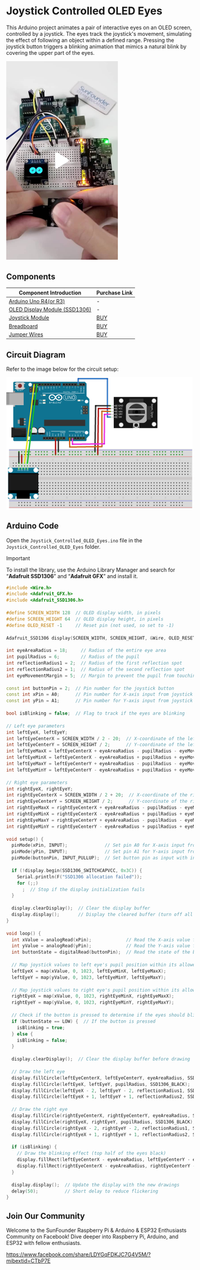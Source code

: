 # Joystick Controlled OLED Eyes

 This Arduino project animates a pair of interactive eyes on an OLED screen, controlled by a joystick. The eyes track the joystick's movement, simulating the effect of following an object within a defined range. Pressing the joystick button triggers a blinking animation that mimics a natural blink by covering the upper part of the eyes.

<a href="https://www.tiktok.com/@sunfounder_official/video/7409493267617828126" title="Joystick Controlled OLED Eyes" target="_blank">
    <img src="Pic/joystick-controlled-OLED-eyes.jpg" width="300" alt="Joystick Controlled OLED Eyes">
</a>



## Components

| Component Introduction         | Purchase Link  |
|--------------------------------|----------------|
| [Arduino Uno R4(or R3)](https://docs.sunfounder.com/projects/elite-explorer-kit/en/latest/components/component_uno.html#uno-r4-wifi)       | -              |
| [OLED Display Module (SSD1306)](https://docs.sunfounder.com/projects/elite-explorer-kit/en/latest/components/component_oled.html#cpn-oled)       | -              |
| [Joystick Module](https://docs.sunfounder.com/projects/umsk/en/latest/01_components_basic/09-component_joystick.html#cpn-joystick)       | [BUY](https://www.sunfounder.com/products/dual-axis-button-joystick-module-ps2-game?ref=tiktok1&utm_source=github)               |
| [Breadboard](https://docs.sunfounder.com/projects/elite-explorer-kit/en/latest/components/component_buzzer.html#buzzer)                | [BUY](https://www.sunfounder.com/products/20pcs-3-5v-2-terminals-passive-buzzer?ref=tiktok1&utm_source=github)       |
| [Jumper Wires](https://docs.sunfounder.com/projects/elite-explorer-kit/en/latest/components/component_wires.html#cpn-wires)              | [BUY](https://www.sunfounder.com/products/560pcs-jumper-wire-kit-with-14-lengths?ref=tiktok1&utm_source=github)       |

## Circuit Diagram

Refer to the image below for the circuit setup:

<img src="JoystickControlledOledEyesCircuit.png" width="500" alt="Circuit Diagram">

## Arduino Code

Open the `Joystick_Controlled_OLED_Eyes.ino` file in the `Joystick_Controlled_OLED_Eyes` folder.

> [!IMPORTANT]
> To install the library, use the Arduino Library Manager and search for “**Adafruit SSD1306**” and “**Adafruit GFX**” and install it.

```c++
#include <Wire.h>
#include <Adafruit_GFX.h>
#include <Adafruit_SSD1306.h>

#define SCREEN_WIDTH 128  // OLED display width, in pixels
#define SCREEN_HEIGHT 64  // OLED display height, in pixels
#define OLED_RESET -1     // Reset pin (not used, so set to -1)

Adafruit_SSD1306 display(SCREEN_WIDTH, SCREEN_HEIGHT, &Wire, OLED_RESET);

int eyeAreaRadius = 18;     // Radius of the entire eye area
int pupilRadius = 6;        // Radius of the pupil
int reflectionRadius1 = 2;  // Radius of the first reflection spot
int reflectionRadius2 = 1;  // Radius of the second reflection spot
int eyeMovementMargin = 5;  // Margin to prevent the pupil from touching the eye edges

const int buttonPin = 2;  // Pin number for the joystick button
const int xPin = A0;      // Pin number for X-axis input from joystick
const int yPin = A1;      // Pin number for Y-axis input from joystick

bool isBlinking = false;  // Flag to track if the eyes are blinking

// Left eye parameters
int leftEyeX, leftEyeY;
int leftEyeCenterX = SCREEN_WIDTH / 2 - 20;  // X-coordinate of the left eye's center
int leftEyeCenterY = SCREEN_HEIGHT / 2;      // Y-coordinate of the left eye's center
int leftEyeMaxX = leftEyeCenterX + eyeAreaRadius - pupilRadius - eyeMovementMargin;
int leftEyeMinX = leftEyeCenterX - eyeAreaRadius + pupilRadius + eyeMovementMargin;
int leftEyeMaxY = leftEyeCenterY + eyeAreaRadius - pupilRadius - eyeMovementMargin;
int leftEyeMinY = leftEyeCenterY - eyeAreaRadius + pupilRadius + eyeMovementMargin;

// Right eye parameters
int rightEyeX, rightEyeY;
int rightEyeCenterX = SCREEN_WIDTH / 2 + 20;  // X-coordinate of the right eye's center
int rightEyeCenterY = SCREEN_HEIGHT / 2;      // Y-coordinate of the right eye's center
int rightEyeMaxX = rightEyeCenterX + eyeAreaRadius - pupilRadius - eyeMovementMargin;
int rightEyeMinX = rightEyeCenterX - eyeAreaRadius + pupilRadius + eyeMovementMargin;
int rightEyeMaxY = rightEyeCenterY + eyeAreaRadius - pupilRadius - eyeMovementMargin;
int rightEyeMinY = rightEyeCenterY - eyeAreaRadius + pupilRadius + eyeMovementMargin;

void setup() {
  pinMode(xPin, INPUT);              // Set pin A0 for X-axis input from joystick
  pinMode(yPin, INPUT);              // Set pin A1 for Y-axis input from joystick
  pinMode(buttonPin, INPUT_PULLUP);  // Set button pin as input with internal pull-up resistor

  if (!display.begin(SSD1306_SWITCHCAPVCC, 0x3C)) {
    Serial.println(F("SSD1306 allocation failed"));
    for (;;)
      ;  // Stop if the display initialization fails
  }

  display.clearDisplay();  // Clear the display buffer
  display.display();       // Display the cleared buffer (turn off all pixels)
}

void loop() {
  int xValue = analogRead(xPin);             // Read the X-axis value from the joystick
  int yValue = analogRead(yPin);             // Read the Y-axis value from the joystick
  int buttonState = digitalRead(buttonPin);  // Read the state of the button

  // Map joystick values to left eye's pupil position within its allowed range
  leftEyeX = map(xValue, 0, 1023, leftEyeMinX, leftEyeMaxX);
  leftEyeY = map(yValue, 0, 1023, leftEyeMinY, leftEyeMaxY);

  // Map joystick values to right eye's pupil position within its allowed range
  rightEyeX = map(xValue, 0, 1023, rightEyeMinX, rightEyeMaxX);
  rightEyeY = map(yValue, 0, 1023, rightEyeMinY, rightEyeMaxY);

  // Check if the button is pressed to determine if the eyes should blink
  if (buttonState == LOW) {  // If the button is pressed
    isBlinking = true;
  } else {
    isBlinking = false;
  }

  display.clearDisplay();  // Clear the display buffer before drawing

  // Draw the left eye
  display.fillCircle(leftEyeCenterX, leftEyeCenterY, eyeAreaRadius, SSD1306_WHITE);  // Draw the eye area
  display.fillCircle(leftEyeX, leftEyeY, pupilRadius, SSD1306_BLACK);                // Draw the pupil
  display.fillCircle(leftEyeX - 2, leftEyeY - 2, reflectionRadius1, SSD1306_WHITE);  // Draw the first reflection
  display.fillCircle(leftEyeX + 1, leftEyeY + 1, reflectionRadius2, SSD1306_WHITE);  // Draw the second reflection

  // Draw the right eye
  display.fillCircle(rightEyeCenterX, rightEyeCenterY, eyeAreaRadius, SSD1306_WHITE);  // Draw the eye area
  display.fillCircle(rightEyeX, rightEyeY, pupilRadius, SSD1306_BLACK);                // Draw the pupil
  display.fillCircle(rightEyeX - 2, rightEyeY - 2, reflectionRadius1, SSD1306_WHITE);  // Draw the first reflection
  display.fillCircle(rightEyeX + 1, rightEyeY + 1, reflectionRadius2, SSD1306_WHITE);  // Draw the second reflection

  if (isBlinking) {
    // Draw the blinking effect (top half of the eyes black)
    display.fillRect(leftEyeCenterX - eyeAreaRadius, leftEyeCenterY - eyeAreaRadius, 2.5 * eyeAreaRadius, eyeAreaRadius, SSD1306_BLACK);
    display.fillRect(rightEyeCenterX - eyeAreaRadius, rightEyeCenterY - eyeAreaRadius, 2.5 * eyeAreaRadius, eyeAreaRadius, SSD1306_BLACK);
  }

  display.display();  // Update the display with the new drawings
  delay(50);          // Short delay to reduce flickering
}
```

## Join Our Community

Welcome to the SunFounder Raspberry Pi & Arduino & ESP32 Enthusiasts Community on Facebook! Dive deeper into Raspberry Pi, Arduino, and ESP32 with fellow enthusiasts.

https://www.facebook.com/share/LDYGqFDKJC7G4V5M/?mibextid=CTbP7E
